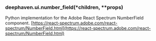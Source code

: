 ### deephaven.ui.number_field(\*children, \*\*props)

Python implementation for the Adobe React Spectrum NumberField component.
[https://react-spectrum.adobe.com/react-spectrum/NumberField.html](https://react-spectrum.adobe.com/react-spectrum/NumberField.html)
